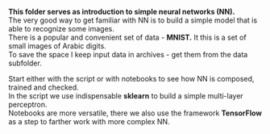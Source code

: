 **This folder serves as introduction to simple neural networks (NN).**  
The very good way to get familiar with NN is to build a simple model that is able to recognize some images.  
There is a popular and convenient set of data - **MNIST.** It this is a set of small images of Arabic digits.  
To save the space I keep input data in archives - get them from the data subfolder.  

Start either with the script or with notebooks to see how NN is composed, trained and checked.  
In the script we use indispensable **sklearn** to build a simple multi-layer perceptron.  
Notebooks are more versatile, there we also use the framework **TensorFlow** as a step to farther work with more complex NN.  
 
